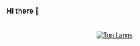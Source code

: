 ### Hi there 👋

#

<div align='center'>

[![Top Langs](https://github-readme-stats.vercel.app/api/top-langs/?username=Moreira-Edu&layout=compact)](https://github.com/anuraghazra/github-readme-stats)

</div>
